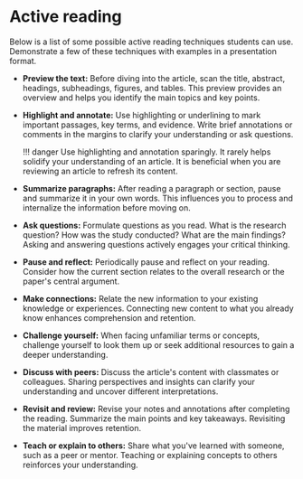 # Active reading

Below is a list of some possible active reading techniques students can use.
Demonstrate a few of these techniques with examples in a presentation format.

- **Preview the text:**
  Before diving into the article, scan the title, abstract, headings, subheadings, figures, and tables.
  This preview provides an overview and helps you identify the main topics and key points.
-   **Highlight and annotate:**
    Use highlighting or underlining to mark important passages, key terms, and evidence.
    Write brief annotations or comments in the margins to clarify your understanding or ask questions.

    !!! danger
        Use highlighting and annotation sparingly.
        It rarely helps solidify your understanding of an article.
        It is beneficial when you are reviewing an article to refresh its content.

- **Summarize paragraphs:**
  After reading a paragraph or section, pause and summarize it in your own words.
  This influences you to process and internalize the information before moving on.
- **Ask questions:**
  Formulate questions as you read.
  What is the research question?
  How was the study conducted?
  What are the main findings?
  Asking and answering questions actively engages your critical thinking.
- **Pause and reflect:**
  Periodically pause and reflect on your reading.
  Consider how the current section relates to the overall research or the paper's central argument.
- **Make connections:**
  Relate the new information to your existing knowledge or experiences.
  Connecting new content to what you already know enhances comprehension and retention.
- **Challenge yourself:**
  When facing unfamiliar terms or concepts, challenge yourself to look them up or seek additional resources to gain a deeper understanding.
- **Discuss with peers:**
  Discuss the article's content with classmates or colleagues.
  Sharing perspectives and insights can clarify your understanding and uncover different interpretations.
- **Revisit and review:**
  Revise your notes and annotations after completing the reading.
  Summarize the main points and key takeaways.
  Revisiting the material improves retention.
- **Teach or explain to others:**
  Share what you've learned with someone, such as a peer or mentor.
  Teaching or explaining concepts to others reinforces your understanding.
